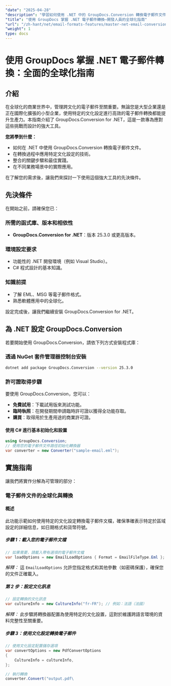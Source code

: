 ```yaml
---
"date": "2025-04-28"
"description": "學習如何使用 .NET 中的 GroupDocs.Conversion 轉換電子郵件文件。本指南涵蓋如何應用文化設置，確保無縫整合和在地化。"
"title": "使用 GroupDocs 掌握 .NET 電子郵件轉換—開發人員的全球化指南"
"url": "/zh-hant/net/email-formats-features/master-net-email-conversion-groupdocs-globalization-guide/"
"weight": 1
type: docs
---
```

# 使用 GroupDocs 掌握 .NET 電子郵件轉換：全面的全球化指南

## 介紹
在全球化的商業世界中，管理跨文化的電子郵件至關重要。無論您是大型企業還是正在國際化擴張的小型企業，使用特定的文化設定進行高效的電子郵件轉換都能提升生產力。本指南介紹了 GroupDocs.Conversion for .NET，這是一款專為應對這些挑戰而設計的強大工具。

**您將學到什麼：**
- 如何在 .NET 中使用 GroupDocs.Conversion 轉換電子郵件文件。
- 在轉換過程中應用特定文化設定的技術。
- 整合的關鍵步驟和最佳實踐。
- 在不同業務場景中的實際應用。

在了解您的需求後，讓我們來探討一下使用這個強大工具的先決條件。

## 先決條件
在開始之前，請確保您已：

### 所需的函式庫、版本和相依性
- **GroupDocs.Conversion for .NET**：版本 25.3.0 或更高版本。
  

### 環境設定要求
- 功能性的 .NET 開發環境（例如 Visual Studio）。
- C# 程式設計的基本知識。

### 知識前提
- 了解 EML、MSG 等電子郵件格式。
- 熟悉軟體應用中的全球化。

設定完成後，讓我們繼續安裝 GroupDocs.Conversion for .NET。

## 為 .NET 設定 GroupDocs.Conversion
若要開始使用 GroupDocs.Conversion，請依下列方式安裝程式庫：

### 透過 NuGet 套件管理器控制台安裝
```bash
dotnet add package GroupDocs.Conversion --version 25.3.0
```

### 許可證取得步驟
要使用 GroupDocs.Conversion，您可以：
- **免費試用**：下載試用版來測試功能。
- **臨時執照**：在開發期間申請臨時許可證以獲得全功能存取。
- **購買**：取得用於生產用途的商業許可證。

#### 使用 C# 進行基本初始化和設置
```csharp
using GroupDocs.Conversion;
// 使用您的電子郵件文件路徑初始化轉換器
var converter = new Converter("sample-email.eml");
```

## 實施指南
讓我們將實作分解為可管理的部分：

### 電子郵件文件的全球化與轉換
#### 概述
此功能示範如何使用特定的文化設定轉換電子郵件文檔，確保準確表示特定於區域設定的詳細信息，如日期格式和貨幣符號。

##### 步驟 1：載入您的電子郵件文檔
```csharp
// 如果需要，請載入帶有選項的電子郵件文檔
var loadOptions = new EmailLoadOptions { Format = EmailFileType.Eml };
```
*解釋：* 這 `EmailLoadOptions` 允許您指定格式和其他參數（如密碼保護），確保您的文件正確載入。

##### 第 2 步：設定文化訊息
```csharp
// 設定轉換的文化訊息
var cultureInfo = new CultureInfo("fr-FR"); // 例如：法語（法國）
```
*解釋：* 此步驟將轉換器配置為使用特定的文化設置，這對於維護跨語言環境的資料完整性至關重要。

##### 步驟 3：使用文化設定轉換電子郵件
```csharp
// 使用文化設定配置儲存選項
var convertOptions = new PdfConvertOptions
{
    CultureInfo = cultureInfo,
};

// 執行轉換
converter.Convert("output.pdf\